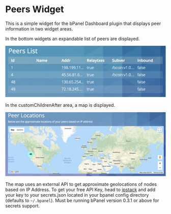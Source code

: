 # Peers Widget

This is a simple widget for the bPanel Dashboard plugin
that displays peer information in two widget areas.

In the bottom widgets an expandable list of peers
are displayed.

![screenshot](https://raw.githubusercontent.com/bpanel-org/peers-widget/master/screenshot.png "peers widget list")

In the customChildrenAfter area, a map is displayed.

![screenshot](https://raw.githubusercontent.com/bpanel-org/peers-widget/master/screenshot2.png "peers widget map")

The map uses an external API to get approximate geolocations of nodes based on IP Address. To get your free API
Key, head to [ipstack](https://ipstack.com/) and add your key to your secrets.json located in your bpanel config
directory (defaults to `~/.bpanel`). Must be running bPanel version 0.3.1 or above for secrets support.

